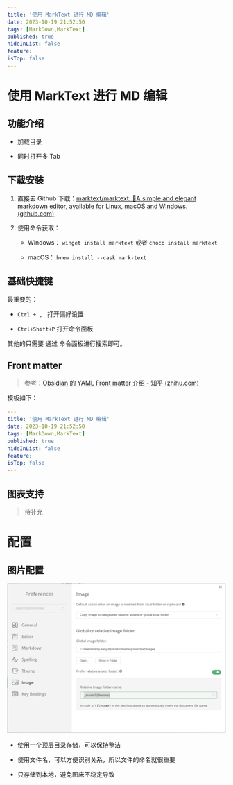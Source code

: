 ```yaml
---
title: '使用 MarkText 进行 MD 编辑'
date: 2023-10-19 21:52:50
tags: [MarkDown,MarkText]
published: true
hideInList: false
feature: 
isTop: false
---
```


# 使用 MarkText 进行 MD 编辑

## 功能介绍

- 加载目录

- 同时打开多 Tab 

## 下载安装

1. 直接去 Github 下载：[marktext/marktext: 📝A simple and elegant markdown editor, available for Linux, macOS and Windows. (github.com)](https://github.com/marktext/marktext)

2. 使用命令获取： 
   
   - Windows： `winget install marktext`  或者 `choco install marktext`
   
   - macOS： `brew install --cask mark-text`

## 基础快捷键

最重要的： 

- `Ctrl + , ` 打开偏好设置

- `Ctrl+Shift+P` 打开命令面板

其他的只需要 通过 命令面板进行搜索即可。

## Front matter

> 参考：[Obsidian 的 YAML Front matter 介绍 - 知乎 (zhihu.com)](https://zhuanlan.zhihu.com/p/370113792)

模板如下：

```yaml
---
title: '使用 MarkText 进行 MD 编辑'
date: 2023-10-19 21:52:50
tags: [MarkDown,MarkText]
published: true
hideInList: false
feature: 
isTop: false
---
```

## 图表支持

> 待补充

# 配置

## 图片配置

![](_assets/使用MarkText进行Wiki编辑/2023-10-19-22-02-52-image.png)

- 使用一个顶层目录存储，可以保持整洁

- 使用文件名，可以方便识别关系，所以文件的命名就很重要

- 只存储到本地，避免图床不稳定导致

